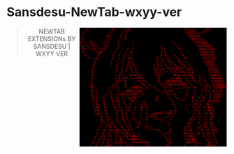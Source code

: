 # Sansdesu-NewTab-wxyy-ver

<img src="./png/satou.png" width="337" align=right />
<div align=center>

> NEWTAB EXTENSIONs BY SANSDESU | WXYY VER

</div>
